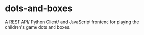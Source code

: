 # dots-and-boxes
A REST API/ Python Client/ and JavaScript frontend for playing the children's game dots and boxes.
